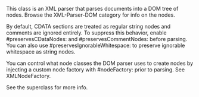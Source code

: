 This class is an XML parser that parses documents into a DOM tree of nodes. Browse the XML-Parser-DOM category for info on the nodes.

By default, CDATA sections are treated as regular string nodes and comments are ignored entirely. To suppress this behavior, enable #preservesCDataNodes: and #preservesCommentNodes: before parsing. You can also use #preservesIgnorableWhitespace: to preserve ignorable whitespace as string nodes.

You can control what node classes the DOM parser uses to create nodes by injecting a custom node factory with #nodeFactory: prior to parsing. See XMLNodeFactory.

See the superclass for more info.